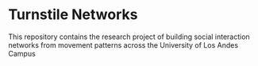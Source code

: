 # Turnstile Networks
This repository contains the research project of building social interaction networks from movement patterns across the University of Los Andes Campus
